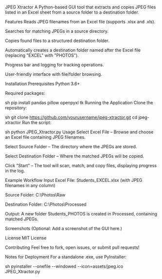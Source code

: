 JPEG Xtractor
A Python-based GUI tool that extracts and copies JPEG files listed in an Excel sheet from a source folder to a destination folder.

Features
Reads JPEG filenames from an Excel file (supports .xlsx and .xls).

Searches for matching JPEGs in a source directory.

Copies found files to a structured destination folder.

Automatically creates a destination folder named after the Excel file (replacing "EXCEL" with "PHOTOS").

Progress bar and logging for tracking operations.

User-friendly interface with file/folder browsing.

Installation
Prerequisites
Python 3.6+

Required packages:

sh
pip install pandas pillow openpyxl tk
Running the Application
Clone the repository:

sh
git clone https://github.com/yourusername/jpeg-xtractor.git
cd jpeg-xtractor
Run the script:

sh
python JPEG_Xtractor.py
Usage
Select Excel File – Browse and choose an Excel file containing JPEG filenames.

Select Source Folder – The directory where the JPEGs are stored.

Select Destination Folder – Where the matched JPEGs will be copied.

Click "Start" – The tool will scan, match, and copy files, displaying progress in the log.

Example Workflow
Input Excel File: Students_EXCEL.xlsx (with JPEG filenames in any column)

Source Folder: C:\Photos\Raw

Destination Folder: C:\Photos\Processed

Output: A new folder Students_PHOTOS is created in Processed, containing matched JPEGs.

Screenshots
(Optional: Add a screenshot of the GUI here.)

License
MIT License

Contributing
Feel free to fork, open issues, or submit pull requests!

Notes for Deployment
For a standalone .exe, use PyInstaller:

sh
pyinstaller --onefile --windowed --icon=assets/jpeg.ico JPEG_Xtractor.py
